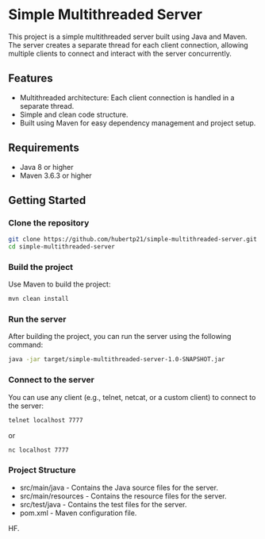 # Simple Multithreaded Server

This project is a simple multithreaded server built using Java and Maven. The server creates a separate thread for each client connection, allowing multiple clients to connect and interact with the server concurrently.

## Features

- Multithreaded architecture: Each client connection is handled in a separate thread.
- Simple and clean code structure.
- Built using Maven for easy dependency management and project setup.

## Requirements

- Java 8 or higher
- Maven 3.6.3 or higher

## Getting Started

### Clone the repository

```sh
git clone https://github.com/hubertp21/simple-multithreaded-server.git
cd simple-multithreaded-server
``` 

### Build the project

Use Maven to build the project:

```sh
mvn clean install
```

### Run the server

After building the project, you can run the server using the following command:

```sh
java -jar target/simple-multithreaded-server-1.0-SNAPSHOT.jar
```

### Connect to the server
You can use any client (e.g., telnet, netcat, or a custom client) to connect to the server:

```sh
telnet localhost 7777
```
or
```sh
nc localhost 7777
```

### Project Structure
- src/main/java - Contains the Java source files for the server.
- src/main/resources - Contains the resource files for the server.
- src/test/java - Contains the test files for the server.
- pom.xml - Maven configuration file.

HF.

